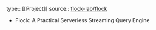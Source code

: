 type:: [[Project]]
source:: [flock-lab/flock](https://github.com/flock-lab/flock)

- Flock: A Practical Serverless Streaming Query Engine
